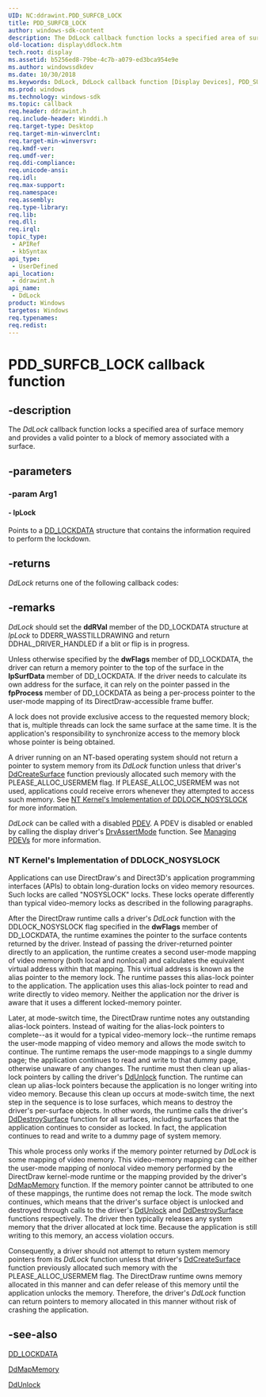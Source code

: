 ```yaml
---
UID: NC:ddrawint.PDD_SURFCB_LOCK
title: PDD_SURFCB_LOCK
author: windows-sdk-content
description: The DdLock callback function locks a specified area of surface memory and provides a valid pointer to a block of memory associated with a surface.
old-location: display\ddlock.htm
tech.root: display
ms.assetid: b5256ed8-79be-4c7b-a079-ed3bca954e9e
ms.author: windowssdkdev
ms.date: 10/30/2018
ms.keywords: DdLock, DdLock callback function [Display Devices], PDD_SURFCB_LOCK, PDD_SURFCB_LOCK callback, ddfncs_af3e49f9-5fe1-4bf7-962b-18644a6fb582.xml, ddrawint/DdLock, display.ddlock
ms.prod: windows
ms.technology: windows-sdk
ms.topic: callback
req.header: ddrawint.h
req.include-header: Winddi.h
req.target-type: Desktop
req.target-min-winverclnt: 
req.target-min-winversvr: 
req.kmdf-ver: 
req.umdf-ver: 
req.ddi-compliance: 
req.unicode-ansi: 
req.idl: 
req.max-support: 
req.namespace: 
req.assembly: 
req.type-library: 
req.lib: 
req.dll: 
req.irql: 
topic_type:
 - APIRef
 - kbSyntax
api_type:
 - UserDefined
api_location:
 - ddrawint.h
api_name:
 - DdLock
product: Windows
targetos: Windows
req.typenames: 
req.redist: 
---
```


# PDD_SURFCB_LOCK callback function


## -description


The <i>DdLock</i> callback function locks a specified area of surface memory and provides a valid pointer to a block of memory associated with a surface.


## -parameters




### -param Arg1








#### - lpLock

Points to a <a href="https://msdn.microsoft.com/46de3dbb-abdf-4518-b62d-891efa5a949b">DD_LOCKDATA</a> structure that contains the information required to perform the lockdown.


## -returns



<i>DdLock</i> returns one of the following callback codes:




## -remarks



<i>DdLock</i> 
	 should set the <b>ddRVal</b> member 
	 of the DD_LOCKDATA structure at <i>lpLock</i> to 
	 DDERR_WASSTILLDRAWING and return DDHAL_DRIVER_HANDLED 
	 if a blit or flip is in progress.

Unless otherwise specified by the 
	 <b>dwFlags</b> member of 
	 DD_LOCKDATA, the driver can return a memory pointer to 
	 the top of the surface in the 
	 <b>lpSurfData</b> member of 
	 DD_LOCKDATA. If the driver needs to calculate its own 
	 address for the surface, it can rely on the pointer 
	 passed in the <b>fpProcess</b> 
	 member of DD_LOCKDATA as being a per-process pointer to 
	 the user-mode mapping of its DirectDraw-accessible frame 
	 buffer.

A lock does not provide exclusive access to the 
	 requested memory block; that is, multiple threads can 
	 lock the same surface at the same time. It is the 
	 application's responsibility to synchronize access to 
	 the memory block whose pointer is being obtained.

A driver running on an NT-based operating system 
	 should not return a pointer to system memory from 
	 its <i>DdLock</i> 
	 function unless that driver's 
	 <a href="https://msdn.microsoft.com/45c793ed-34e8-4a15-91f4-9a258c1842fd">DdCreateSurface</a> 
	 function previously allocated such memory with the 
	 PLEASE_ALLOC_USERMEM flag. If PLEASE_ALLOC_USERMEM was 
	 not used, applications could receive errors whenever they 
	 attempted to access such memory. See 
	 <a href="https://docs.microsoft.com/">NT Kernel's Implementation 
	 of DDLOCK_NOSYSLOCK</a> for more information.

<i>DdLock</i> can be called with a disabled 
	 <a href="https://msdn.microsoft.com/139a10e9-203b-499b-9291-8537eae9189c">PDEV</a>. A PDEV is disabled 
	 or enabled by calling the display driver's 
	 <a href="https://msdn.microsoft.com/29846ffd-b721-4d61-9983-07a2575f9fe8">DrvAssertMode</a> 
	 function. See 
	 <a href="https://msdn.microsoft.com/f7badbe8-b24f-438a-8937-95bb98de6310">Managing PDEVs</a> 
	 for more information.

<h3><a id="display.ddlock.NT_Kernels_Implementation_of_DDLOCK_NOSYSLOCK"></a><a id="display.ddlock.nt_kernels_implementation_of_ddlock_nosyslock"></a><a id="DISPLAY.DDLOCK.NT_KERNELS_IMPLEMENTATION_OF_DDLOCK_NOSYSLOCK"></a>NT Kernel's Implementation of DDLOCK_NOSYSLOCK</h3>
Applications can use DirectDraw's and Direct3D's application programming interfaces (APIs) to obtain long-duration locks on video memory resources. Such locks are called "NOSYSLOCK" locks. These locks operate differently than typical video-memory locks as described in the following paragraphs. 

After the DirectDraw runtime calls a driver's <i>DdLock</i> function with the DDLOCK_NOSYSLOCK flag specified in the <b>dwFlags</b> member of DD_LOCKDATA, the runtime examines the pointer to the surface contents returned by the driver. Instead of passing the driver-returned pointer directly to an application, the runtime creates a second user-mode mapping of video memory (both local and nonlocal) and calculates the equivalent virtual address within that mapping. This virtual address is known as the alias pointer to the memory lock. The runtime passes this alias-lock pointer to the application. The application uses this alias-lock pointer to read and write directly to video memory. Neither the application nor the driver is aware that it uses a different locked-memory pointer. 

Later, at mode-switch time, the DirectDraw runtime notes any outstanding alias-lock pointers. Instead of waiting for the alias-lock pointers to complete--as it would for a typical video-memory lock--the runtime remaps the user-mode mapping of video memory and allows the mode switch to continue. The runtime remaps the user-mode mappings to a single dummy page; the application continues to read and write to that dummy page, otherwise unaware of any changes. The runtime must then clean up alias-lock pointers by calling the driver's <a href="https://msdn.microsoft.com/dbb7b34c-5473-42b9-b16f-e71b9c3e1db8">DdUnlock</a> function. The runtime can clean up alias-lock pointers because the application is no longer writing into video memory. Because this clean up occurs at mode-switch time, the next step in the sequence is to lose surfaces, which means to destroy the driver's per-surface objects. In other words, the runtime calls the driver's <a href="https://msdn.microsoft.com/90060863-02ef-49bf-820d-b3adffbc8f40">DdDestroySurface</a> function for all surfaces, including surfaces that the application continues to consider as locked. In fact, the application continues to read and write to a dummy page of system memory.

This whole process only works if the memory pointer returned by <i>DdLock</i> is some mapping of video memory. This video-memory mapping can be either the user-mode mapping of nonlocal video memory performed by the DirectDraw kernel-mode runtime or the mapping provided by the driver's <a href="https://msdn.microsoft.com/a05e2ba8-dfe1-447d-acfa-0eb8f4252107">DdMapMemory</a> function. If the memory pointer cannot be attributed to one of these mappings, the runtime does not remap the lock. The mode switch continues, which means that the driver's surface object is unlocked and destroyed through calls to the driver's <a href="https://msdn.microsoft.com/dbb7b34c-5473-42b9-b16f-e71b9c3e1db8">DdUnlock</a> and <a href="https://msdn.microsoft.com/90060863-02ef-49bf-820d-b3adffbc8f40">DdDestroySurface</a> functions respectively. The driver then typically releases any system memory that the driver allocated at lock time. Because the application is still writing to this memory, an access violation occurs. 

Consequently, a driver should not attempt to return system memory pointers from its <i>DdLock</i> function unless that driver's <a href="https://msdn.microsoft.com/45c793ed-34e8-4a15-91f4-9a258c1842fd">DdCreateSurface</a> function previously allocated such memory with the PLEASE_ALLOC_USERMEM flag. The DirectDraw runtime owns memory allocated in this manner and can defer release of this memory until the application unlocks the memory. Therefore, the driver's <i>DdLock</i> function can return pointers to memory allocated in this manner without risk of crashing the application.




## -see-also




<a href="https://msdn.microsoft.com/46de3dbb-abdf-4518-b62d-891efa5a949b">DD_LOCKDATA</a>



<a href="https://msdn.microsoft.com/a05e2ba8-dfe1-447d-acfa-0eb8f4252107">DdMapMemory</a>



<a href="https://msdn.microsoft.com/dbb7b34c-5473-42b9-b16f-e71b9c3e1db8">DdUnlock</a>
 

 

